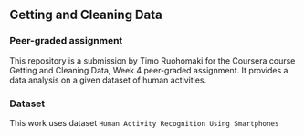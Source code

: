## Getting and Cleaning Data
### Peer-graded assignment

This repository is a submission by Timo Ruohomaki for the Coursera course Getting and Cleaning Data, Week 4 peer-graded assignment.
It provides a data analysis on a given dataset of human activities.

### Dataset

This work uses dataset ``Human Activity Recognition Using Smartphones``

